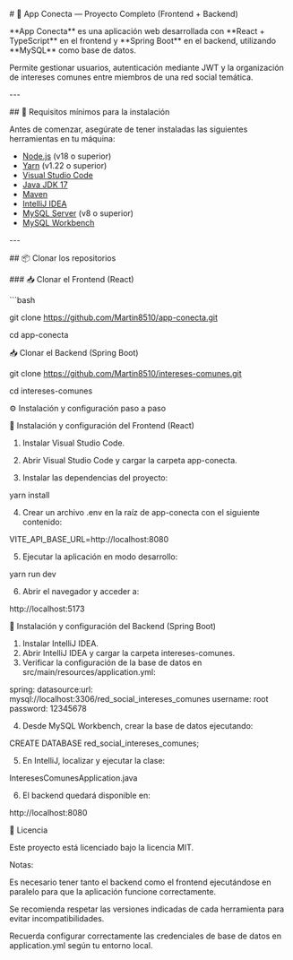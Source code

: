 \# 📡 App Conecta — Proyecto Completo (Frontend + Backend)

\*\*App Conecta\*\* es una aplicación web desarrollada con \*\*React + TypeScript\*\* en el frontend y \*\*Spring Boot\*\* en el backend, utilizando \*\*MySQL\*\* como base de datos.

Permite gestionar usuarios, autenticación mediante JWT y la organización de intereses comunes entre miembros de una red social temática.

\---

\## 📌 Requisitos mínimos para la instalación

Antes de comenzar, asegúrate de tener instaladas las siguientes herramientas en tu máquina:

- [Node.js](https://nodejs.org/en) (v18 o superior)
- [Yarn](https://classic.yarnpkg.com/lang/en/docs/install/) (v1.22 o superior)
- [Visual Studio Code](https://code.visualstudio.com/)
- [Java JDK 17](https://adoptium.net/)
- [Maven](https://maven.apache.org/)
- [IntelliJ IDEA](https://www.jetbrains.com/idea/)
- [MySQL Server](https://dev.mysql.com/downloads/mysql/) (v8 o superior)
- [MySQL Workbench](https://dev.mysql.com/downloads/workbench/)

\---

\## 📦 Clonar los repositorios

\### 📥 Clonar el Frontend (React)

\```bash

git clone https://github.com/Martin8510/app-conecta.git

cd app-conecta

📥 Clonar el Backend (Spring Boot)

git clone https://github.com/Martin8510/intereses-comunes.git

cd intereses-comunes


⚙️ Instalación y configuración paso a paso

🚀 Instalación y configuración del Frontend (React)

1. Instalar Visual Studio Code.
2. Abrir Visual Studio Code y cargar la carpeta app-conecta.

3. Instalar las dependencias del proyecto:

yarn install

4. Crear un archivo .env en la raíz de app-conecta con el siguiente contenido:

VITE\_API\_BASE\_URL=http://localhost:8080

5. Ejecutar la aplicación en modo desarrollo:

yarn run dev

6. Abrir el navegador y acceder a:

http://localhost:5173


🚀 Instalación y configuración del Backend (Spring Boot)

1. Instalar IntelliJ IDEA.
2. Abrir IntelliJ IDEA y cargar la carpeta intereses-comunes.
3. Verificar la configuración de la base de datos en src/main/resources/application.yml:

spring:
datasource:url: mysql://localhost:3306/red_social_intereses_comunes
username: root
password: 12345678

4. Desde MySQL Workbench, crear la base de datos ejecutando:

CREATE DATABASE red\_social\_intereses\_comunes;

5. En IntelliJ, localizar y ejecutar la clase:

InteresesComunesApplication.java

6. El backend quedará disponible en:

http://localhost:8080

📄 Licencia

Este proyecto está licenciado bajo la licencia MIT.


Notas:

Es necesario tener tanto el backend como el frontend ejecutándose en paralelo para que la aplicación funcione correctamente.

Se recomienda respetar las versiones indicadas de cada herramienta para evitar incompatibilidades.

Recuerda configurar correctamente las credenciales de base de datos en application.yml según tu entorno local.






